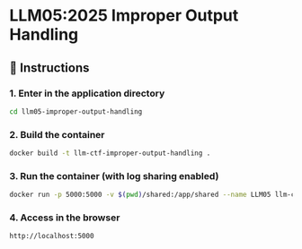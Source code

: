 # LLM05:2025 Improper Output Handling

## 🚀 Instructions

### 1. Enter in the application directory

```bash
cd llm05-improper-output-handling
```

### 2. Build the container

```bash
docker build -t llm-ctf-improper-output-handling .
```

### 3. Run the container (with log sharing enabled)

```bash
docker run -p 5000:5000 -v $(pwd)/shared:/app/shared --name LLM05 llm-ctf-improper-output-handling
```

### 4. Access in the browser

```bash
http://localhost:5000
```
